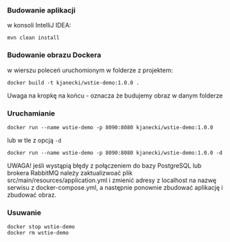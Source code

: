 ### Budowanie aplikacji
w konsoli IntelliJ IDEA:

```
mvn clean install
```

### Budowanie obrazu Dockera

w wierszu poleceń uruchomionym w folderze z projektem:

```
docker build -t kjanecki/wstie-demo:1.0.0 .
```

Uwaga na kropkę na końcu - oznacza że budujemy obraz w danym folderze

### Uruchamianie

```
docker run --name wstie-demo -p 8090:8080 kjanecki/wstie-demo:1.0.0
```

lub w tle z opcją ```-d```

```
docker run --name wstie-demo -p 8090:8080 kjanecki/wstie-demo:1.0.0 -d
```

UWAGA! jeśli wystąpią błędy z połączeniem do bazy PostgreSQL lub brokera RabbitMQ
należy zaktualizwoać plik src/main/resources/application.yml i zmienić adresy z localhost
na nazwę serwisu z docker-compose.yml, a następnie ponownie zbudować aplikację i zbudować obraz.

### Usuwanie

```
docker stop wstie-demo
docker rm wstie-demo
```